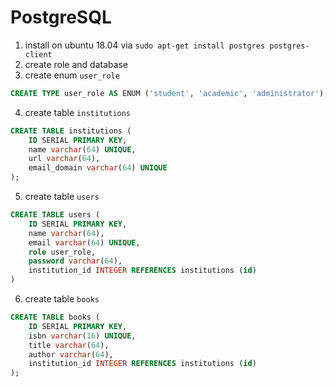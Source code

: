 # PostgreSQL
1. install on ubuntu 18.04 via ```sudo apt-get install postgres postgres-client```
2. create role and database
3. create enum ```user_role```
```sql
CREATE TYPE user_role AS ENUM ('student', 'academic', 'administrator');
```
4. create table ```institutions```
```sql
CREATE TABLE institutions (
    ID SERIAL PRIMARY KEY,
    name varchar(64) UNIQUE,
    url varchar(64),
    email_domain varchar(64) UNIQUE
);
```
5. create table ```users```
```sql
CREATE TABLE users (
    ID SERIAL PRIMARY KEY,
    name varchar(64),
    email varchar(64) UNIQUE,
    role user_role,
    password varchar(64),
    institution_id INTEGER REFERENCES institutions (id)
)
```
6. create table ```books```
```sql
CREATE TABLE books (
    ID SERIAL PRIMARY KEY,
    isbn varchar(16) UNIQUE,
    title varchar(64),
    author varchar(64),
    institution_id INTEGER REFERENCES institutions (id)
);
```
